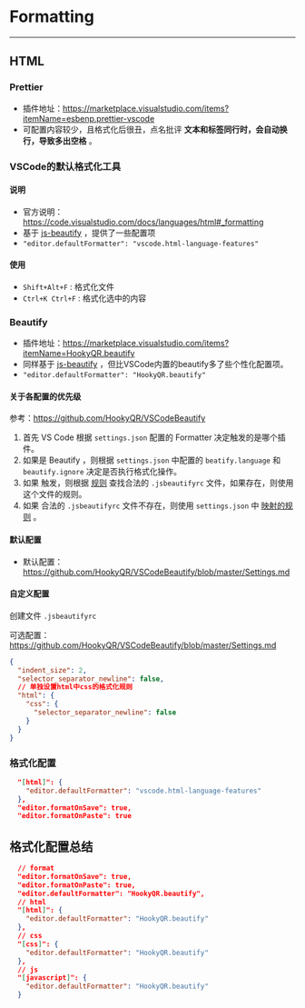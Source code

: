 # Formatting

---

## HTML

### Prettier

- 插件地址：https://marketplace.visualstudio.com/items?itemName=esbenp.prettier-vscode
- 可配置内容较少，且格式化后很丑，点名批评 **文本和标签同行时，会自动换行，导致多出空格** 。



### VSCode的默认格式化工具

#### 说明

- 官方说明：https://code.visualstudio.com/docs/languages/html#_formatting
- 基于 [js-beautify](https://github.com/beautify-web/js-beautify) ，提供了一些配置项
- `"editor.defaultFormatter": "vscode.html-language-features"`

#### 使用

- `Shift+Alt+F` : 格式化文件
- `Ctrl+K Ctrl+F` : 格式化选中的内容



### Beautify

- 插件地址：https://marketplace.visualstudio.com/items?itemName=HookyQR.beautify
- 同样基于 [js-beautify](https://github.com/beautify-web/js-beautify) ，但比VSCode内置的beautify多了些个性化配置项。
- `"editor.defaultFormatter": "HookyQR.beautify"`

#### 关于各配置的优先级

参考：https://github.com/HookyQR/VSCodeBeautify

1. 首先 VS Code 根据 `settings.json` 配置的 Formatter 决定触发的是哪个插件。
2. 如果是 Beautify ，则根据  `settings.json` 中配置的 `beatify.language` 和 `beautify.ignore` 决定是否执行格式化操作。
3. 如果 触发，则根据 [规则](https://github.com/HookyQR/VSCodeBeautify#how-we-determine-what-settings-to-use) 查找合法的 `.jsbeautifyrc` 文件，如果存在，则使用这个文件的规则。
4. 如果 合法的 `.jsbeautifyrc` 文件不存在，则使用  `settings.json` 中 [映射的规则](https://github.com/HookyQR/VSCodeBeautify#vs-code--jsbeautifyrc-settings-map) 。

#### 默认配置

- 默认配置：https://github.com/HookyQR/VSCodeBeautify/blob/master/Settings.md



#### 自定义配置

创建文件 `.jsbeautifyrc` 

可选配置：https://github.com/HookyQR/VSCodeBeautify/blob/master/Settings.md

```json
{
  "indent_size": 2,
  "selector_separator_newline": false,
  // 单独设置html中css的格式化规则
  "html": {
    "css": {
      "selector_separator_newline": false
    }
  }
}
```



### 格式化配置

```json
  "[html]": {
    "editor.defaultFormatter": "vscode.html-language-features"
  },
  "editor.formatOnSave": true,
  "editor.formatOnPaste": true
```

## 格式化配置总结

```json
  // format
  "editor.formatOnSave": true,
  "editor.formatOnPaste": true,
  "editor.defaultFormatter": "HookyQR.beautify",
  // html
  "[html]": {
    "editor.defaultFormatter": "HookyQR.beautify"
  },
  // css
  "[css]": {
    "editor.defaultFormatter": "HookyQR.beautify"
  },
  // js
  "[javascript]": {
    "editor.defaultFormatter": "HookyQR.beautify"
  }
```

